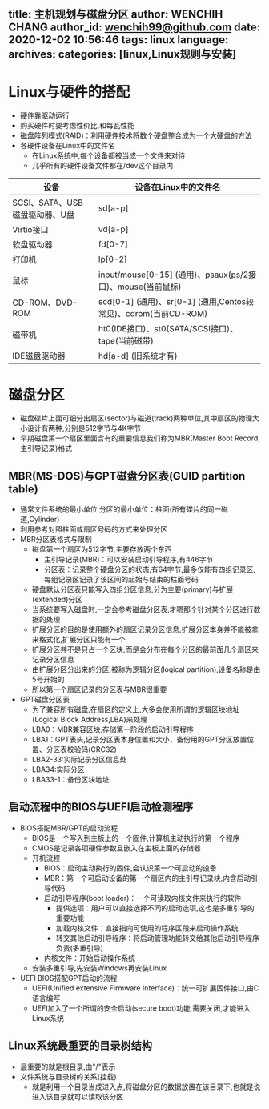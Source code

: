 title: 主机规划与磁盘分区
author: WENCHIH CHANG
author_id: wenchih99@github.com
date: 2020-12-02 10:56:46
tags: linux
language:
archives:
categories: [linux,Linux规则与安装]
---
# Linux与硬件的搭配
<!--more-->
- 硬件靠驱动运行
- 购买硬件时要考虑性价比,和每瓦性能
- 磁盘阵列模式(RAID)：利用硬件技术将数个硬盘整合成为一个大硬盘的方法
- 各硬件设备在Linux中的文件名
  - 在Linux系统中,每个设备都被当成一个文件来对待
  - 几乎所有的硬件设备文件都在/dev这个目录内

|设备|设备在Linux中的文件名|
|-|-|
|SCSI、SATA、USB磁盘驱动器、U盘|sd[a-p]|
|Virtio接口|vd[a-p]|
|软盘驱动器|fd[0-7]|
|打印机|lp[0-2]|
|鼠标|input/mouse[0-15] (通用)、psaux(ps/2接口)、mouse(当前鼠标)|
|CD-ROM、DVD-ROM|scd[0-1] (通用)、sr[0-1] (通用,Centos较常见)、cdrom(当前CD-ROM)|
|磁带机|ht0(IDE接口)、st0(SATA/SCSI接口)、tape(当前磁带)|
|IDE磁盘驱动器|hd[a-d] (旧系统才有)|

# 磁盘分区
- 磁盘碟片上面可细分出扇区(sector)与磁道(track)两种单位,其中扇区的物理大小设计有两种,分别是512字节与4K字节
- 早期磁盘第一个扇区里面含有的重要信息我们称为MBR(Master Boot Record,主引导记录)格式

## MBR(MS-DOS)与GPT磁盘分区表(GUID partition table)
- 通常文件系统的最小单位,分区的最小单位：柱面(所有碟片的同一磁道,Cylinder)
- 利用参考对照柱面或扇区号码的方式来处理分区
- MBR分区表格式与限制
  - 磁盘第一个扇区为512字节,主要存放两个东西
    - 主引导记录(MBR)：可以安装启动引导程序,有446字节
    - 分区表：记录整个硬盘分区的状态,有64字节,最多仅能有四组记录区,每组记录区记录了该区间的起始与结束的柱面号码
  - 硬盘默认分区表只能写入四组分区信息,分为主要(primary)与扩展(extended)分区
  - 当系统要写入磁盘时,一定会参考磁盘分区表,才嗯那个针对某个分区进行数据的处理
  - 扩展分区的目的是使用额外的扇区记录分区信息,扩展分区本身并不能被拿来格式化,扩展分区只能有一个
  - 扩展分区并不是只占一个区块,而是会分布在每个分区的最前面几个扇区来记录分区信息
  - 由扩展分区分出来的分区,被称为逻辑分区(logical partition),设备名称是由5号开始的
  - 所以第一个扇区记录的分区表与MBR很重要
- GPT磁盘分区表
  - 为了兼容所有磁盘,在扇区的定义上,大多会使用所谓的逻辑区块地址(Logical Block Address,LBA)来处理
  - LBA0：MBR兼容区块,存储第一阶段的启动引导程序
  - LBA1：GPT表头,记录分区表本身位置和大小、备份用的GPT分区放置位置、分区表校验码(CRC32)
  - LBA2-33:实际记录分区信息处
  - LBA34:实际分区
  - LBA33-1：备份区块地址

## 启动流程中的BIOS与UEFI启动检测程序
- BIOS搭配MBR/GPT的启动流程
  - BIOS是一个写入到主板上的一个固件,计算机主动执行的第一个程序
  - CMOS是记录各项硬件参数且嵌入在主板上面的存储器
  - 开机流程
    - BIOS：启动主动执行的固件,会认识第一个可启动的设备
    - MBR：第一个可启动设备的第一个扇区内的主引导记录块,内含启动引导代码
    - 启动引导程序(boot loader)：一个可读取内核文件来执行的软件
      - 提供选项：用户可以直接选择不同的启动选项,这也是多重引导的重要功能
      - 加载内核文件：直接指向可使用的程序区段来启动操作系统
      - 转交其他启动引导程序：将启动管理功能转交给其他启动引导程序负责(多重引导)
    - 内核文件：开始启动操作系统
  - 安装多重引导,先安装Windows再安装Linux
- UEFI BIOS搭配GPT启动的流程
  - UEFI(Unified extensive Firmware Interface)：统一可扩展固件接口,由C语言编写
  - UEFI加入了一个所谓的安全启动(secure boot)功能,需要关闭,才能进入Linux系统

## Linux系统最重要的目录树结构
- 最重要的就是根目录,由"/"表示
- 文件系统与目录树的关系(挂载)
  - 就是利用一个目录当成进入点,将磁盘分区的数据放置在该目录下,也就是说进入该目录就可以读取该分区